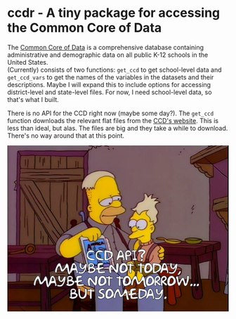 # ccdr - A tiny package for accessing the Common Core of Data

The [Common Core of Data](https://nces.ed.gov/ccd/) is a comprehensive database containing administrative and demographic data on all public K-12 schools in the United States.  
(Currently) consists of two functions: `get_ccd` to get school-level data and `get_ccd_vars` to get the names of the variables in the datasets and their descriptions. Maybe I will expand this to include options for accessing district-level and state-level files. For now, I need school-level data, so that's what I built.

There is no API for the CCD right now (maybe some day?). The `get_ccd` function downloads the relevant flat files from the [CCD's website](https://nces.ed.gov/ccd/pubschuniv.asp). This is less than ideal, but alas. The files are big and they take a while to download. There's no way around that at this point. 

![](https://github.com/ramorel/ccdr/blob/master/img/452601.jpg)
